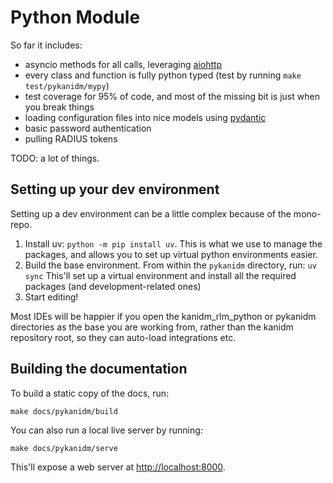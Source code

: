 # Python Module

So far it includes:

- asyncio methods for all calls, leveraging [aiohttp](https://pypi.org/project/aiohttp/)
- every class and function is fully python typed (test by running `make test/pykanidm/mypy`)
- test coverage for 95% of code, and most of the missing bit is just when you break things
- loading configuration files into nice models using [pydantic](https://pypi.org/project/pydantic/)
- basic password authentication
- pulling RADIUS tokens

TODO: a lot of things.

## Setting up your dev environment

Setting up a dev environment can be a little complex because of the mono-repo.

1. Install uv: `python -m pip install uv`. This is what we use to manage the packages, and allows you to set up virtual
   python environments easier.
2. Build the base environment. From within the `pykanidm` directory, run: `uv sync` This'll set up a virtual environment
   and install all the required packages (and development-related ones)
3. Start editing!

Most IDEs will be happier if you open the kanidm_rlm_python or pykanidm directories as the base you are working from,
rather than the kanidm repository root, so they can auto-load integrations etc.

## Building the documentation

To build a static copy of the docs, run:

```shell
make docs/pykanidm/build
```

You can also run a local live server by running:

```shell
make docs/pykanidm/serve
```

This'll expose a web server at [http://localhost:8000](http://localhost:8000).

